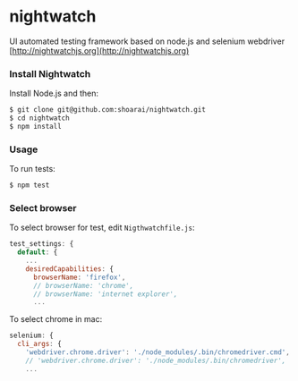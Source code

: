 # nightwatch
UI automated testing framework based on node.js and selenium webdriver [http://nightwatchjs.org](http://nightwatchjs.org)

### Install Nightwatch

Install Node.js and then:
```sh
$ git clone git@github.com:shoarai/nightwatch.git
$ cd nightwatch
$ npm install
```

### Usage
To run tests:
```sh
$ npm test
```

### Select browser
To select browser for test, edit `Nigthwatchfile.js`:
```js
test_settings: {
  default: {
    ...
    desiredCapabilities: {
      browserName: 'firefox',
      // browserName: 'chrome',
      // browserName: 'internet explorer',
      ...
```
To select chrome in mac:
```js
selenium: {
  cli_args: {
    'webdriver.chrome.driver': './node_modules/.bin/chromedriver.cmd',  // in windows
    // 'webdriver.chrome.driver': './node_modules/.bin/chromedriver',      // in mac
    ...
```
